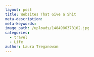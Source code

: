 ```yaml
---
layout: post
title: Websites That Give a Shit
meta-description:
meta-keywords:
image_path: /uploads/1484986378102.jpg
categories:
  - travel
  - Life
author: Laura Treganowan
---
```

